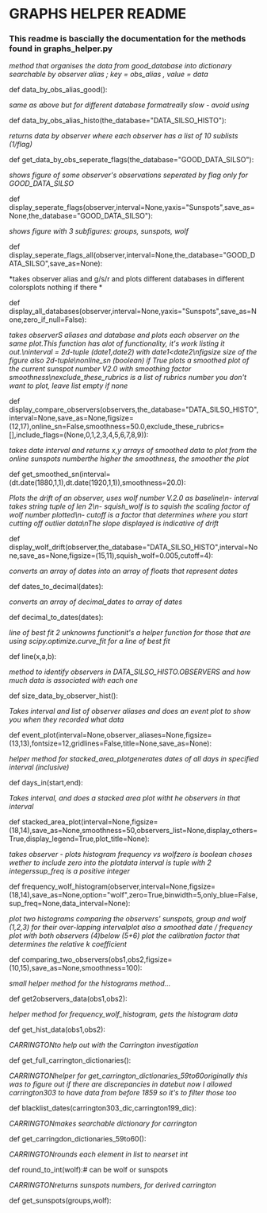 # GRAPHS HELPER README

### This readme is bascially the documentation for the methods found in graphs_helper.py

*method that organises the data from good_database into dictionary searchable by observer alias ; key = obs_alias , value = data*

def data_by_obs_alias_good():

*same as above but for different database formatreally slow - avoid using*

def data_by_obs_alias_histo(the_database="DATA_SILSO_HISTO"):

*returns data by observer where each observer has a list of 10 sublists (1/flag)*

def get_data_by_obs_seperate_flags(the_database="GOOD_DATA_SILSO"):

*shows figure of some observer's observations seperated by flag only for GOOD_DATA_SILSO*

def display_seperate_flags(observer,interval=None,yaxis="Sunspots",save_as=None,the_database="GOOD_DATA_SILSO"):

*shows figure with 3 subfigures: groups, sunspots, wolf*

def display_seperate_flags_all(observer,interval=None,the_database="GOOD_DATA_SILSO",save_as=None):

*takes observer alias and g/s/r and plots different databases in different colorsplots nothing if there *

def display_all_databases(observer,interval=None,yaxis="Sunspots",save_as=None,zero_if_null=False):

*takes observerS aliases and database and plots each observer on the same plot.This function has alot of functionality, it's work listing it out.\ninterval = 2d-tuple (date1,date2) with date1<date2\nfigsize size of the figure also 2d-tuple\nonline_sn (boolean) if True plots a smoothed plot of the current sunspot number V2.0 with smoothing factor smoothness\nexclude_these_rubrics is a list of rubrics number you don't want to plot, leave list empty if none*

def display_compare_observers(observers,the_database="DATA_SILSO_HISTO",interval=None,save_as=None,figsize=(12,17),online_sn=False,smoothness=50.0,exclude_these_rubrics=[],include_flags=(None,0,1,2,3,4,5,6,7,8,9)):

*takes date interval and returns x,y arrays of smoothed data to plot from the online sunspots numberthe higher the smoothness, the smoother the plot*

def get_smoothed_sn(interval=(dt.date(1880,1,1),dt.date(1920,1,1)),smoothness=20.0):

*Plots the drift of an observer, uses wolf number V.2.0 as baseline\n- interval takes string tuple of len 2\n- squish_wolf is to squish the scaling factor of wolf number plotted\n- cutoff is a factor that determines where you start cutting off outlier data\nThe slope displayed is indicative of drift*

def display_wolf_drift(observer,the_database="DATA_SILSO_HISTO",interval=None,save_as=None,figsize=(15,11),squish_wolf=0.005,cutoff=4):

*converts an array of dates into an array of floats that represent dates*

def dates_to_decimal(dates):

*converts an array of decimal_dates to array of dates*

def decimal_to_dates(dates):

*line of best fit 2 unknowns functionit's a helper function for those that are using scipy.optimize.curve_fit for a line of best fit*

def line(x,a,b):

*method to identify observers in DATA_SILSO_HISTO.OBSERVERS and how much data is associated with each one*

def size_data_by_observer_hist():

*Takes interval and list of observer aliases and does an event plot to show you when they recorded what data*

def event_plot(interval=None,observer_aliases=None,figsize=(13,13),fontsize=12,gridlines=False,title=None,save_as=None):

*helper method for stacked_area_plotgenerates dates of all days in specified interval (inclusive)*

def days_in(start,end):

*Takes interval, and does a stacked area plot witht he observers in that interval*

def stacked_area_plot(interval=None,figsize=(18,14),save_as=None,smoothness=50,observers_list=None,display_others=True,display_legend=True,plot_title=None): 

*takes observer - plots histogram frequency vs wolfzero is boolean choses wether to include zero into the plotdata interval is tuple with 2 integerssup_freq is a positive integer*

def frequency_wolf_histogram(observer,interval=None,figsize=(18,14),save_as=None,option="wolf",zero=True,binwidth=5,only_blue=False,sup_freq=None,data_interval=None):

*plot two histograms comparing the observers' sunspots, group and wolf (1,2,3) for their over-lapping intervalplot also a smoothed date / frequency plot with both observers (4)below (5+6) plot the calibration factor that determines the relative k coefficient*

def comparing_two_observers(obs1,obs2,figsize=(10,15),save_as=None,smoothness=100):

*small helper method for the histograms method...*

def get2observers_data(obs1,obs2):

*helper method for frequency_wolf_histogram, gets the histogram data*

def get_hist_data(obs1,obs2):

*CARRINGTONto help out with the Carrington investigation*

def get_full_carrington_dictionaries():

*CARRINGTONhelper for get_carrington_dictionaries_59to60originally this was to figure out if there are discrepancies in datebut now I allowed carrington303 to have data from before 1859 so it's to filter those too*

def blacklist_dates(carrington303_dic,carrington199_dic):

*CARRINGTONmakes searchable dictionary for carrington*

def get_carringdon_dictionaries_59to60():

*CARRINGTONrounds each element in list to nearset int*

def round_to_int(wolf):# can be wolf or sunspots

*CARRINGTONreturns sunspots numbers, for derived carrington*

def get_sunspots(groups,wolf):

